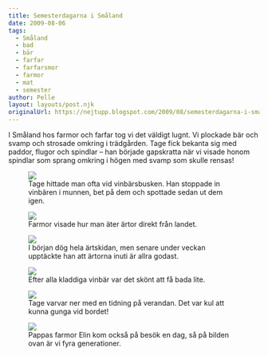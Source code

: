 ```yaml
---
title: Semesterdagarna i Småland
date: 2009-08-06
tags: 
  - Småland
  - bad
  - bär
  - farfar
  - farfarsmor
  - farmor
  - mat
  - semester	
author: Pelle
layout: layouts/post.njk
originalUrl: https://nejtupp.blogspot.com/2009/08/semesterdagarna-i-smaland.html
---
```


I Småland hos farmor och farfar tog vi det väldigt lugnt. Vi plockade bär och svamp och strosade omkring i trädgården. Tage fick bekanta sig med paddor, flugor och spindlar – han började gapskratta när vi visade honom spindlar som sprang omkring i högen med svamp som skulle rensas!

<figure>
	<img src="../../../img/2009/08/_MG_7494_1024pix.jpg">
	<figcaption>Tage hittade man ofta vid vinbärsbusken. Han stoppade in vinbären i munnen, bet på dem och spottade sedan ut dem igen. </figcaption>
</figure>

<figure>
	<img src="../../../img/2009/08/_MG_7503_1024pix.jpg">
	<figcaption>Farmor visade hur man äter ärtor direkt från landet.</figcaption>
</figure>

<figure>
	<img src="../../../img/2009/08/_MG_7520_1024pix.jpg">
	<figcaption>I början dög hela ärtskidan, men senare under veckan upptäckte han att ärtorna inuti är allra godast.</figcaption>
</figure>

<figure>
	<img src="../../../img/2009/08/_MG_7533_1024pix.jpg">
	<figcaption>Efter alla kladdiga vinbär var det skönt att få bada lite.</figcaption>
</figure>

<figure>
	<img src="../../../img/2009/08/_MG_7465_1024pix.jpg">
	<figcaption>Tage varvar ner med en tidning på verandan. Det var kul att kunna gunga vid bordet!</figcaption>
</figure>

<figure>
	<img src="../../../img/2009/08/_MG_7484_1024pix.jpg">
	<figcaption>Pappas farmor Elin kom också på besök en dag, så på bilden ovan är vi fyra generationer.</figcaption>
</figure>